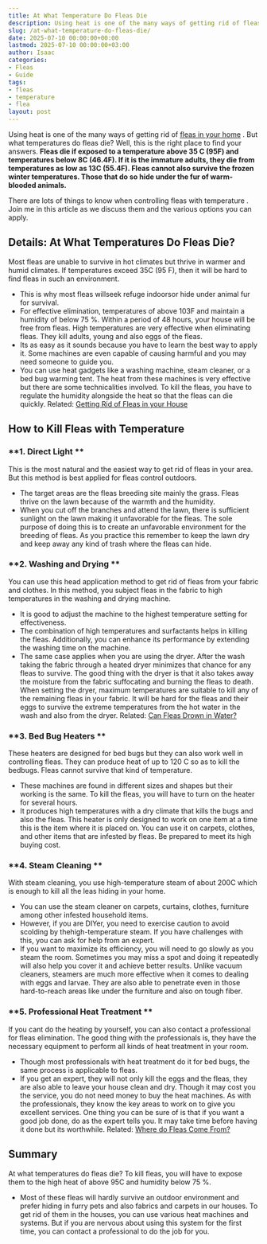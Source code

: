 ```yaml
---
title: At What Temperature Do Fleas Die
description: Using heat is one of the many ways of getting rid of fleas in your home . But what temperatures do fleas die? Well, this is the right place to find your...
slug: /at-what-temperature-do-fleas-die/
date: 2025-07-10 00:00:00+00:00
lastmod: 2025-07-10 00:00:00+03:00
author: Isaac
categories:
- Fleas
- Guide
tags:
- fleas
- temperature
- flea
layout: post
---
```

Using heat is one of the many ways of
getting rid of [fleas in your home](https://pestpolicy.com/home-remedies-for-fleas/)
. But what temperatures do fleas die? Well, this is the right place to find your answers.
**Fleas die if exposed to a temperature above 35 C (95F) and temperatures below 8C (46.4F). If it is the immature adults, they die from temperatures as low as 13C (55.4F). Fleas cannot also survive the frozen winter temperatures. Those that do so hide under the fur of warm-blooded animals.**

There are lots of things to know when
controlling fleas with temperature
. Join me in this article as we discuss them and the various options you can apply.
## Details: At What Temperatures Do Fleas Die?
Most fleas are unable to survive in hot climates but thrive in warmer and humid climates. If temperatures exceed 35C (95 F), then it will be hard to find fleas in such an environment.
- This is why most fleas willseek refuge indoorsor hide under animal fur for survival.
- For effective elimination, temperatures of above 103F and maintain a humidity of below 75 %. Within a period of 48 hours, your house will be free from fleas.
High temperatures are very effective when eliminating fleas. They kill adults, young and also eggs of the fleas.
- Its as easy as it sounds because you have to learn the best way to apply it. Some machines are even capable of causing harmful and you may need someone to guide you.
- You can use heat gadgets like a washing machine, steam cleaner, or a bed bug warming tent. The heat from these machines is very effective but there are some technicalities involved.
To kill the fleas, you have to regulate the humidity alongside the heat so that the fleas can die quickly.
Related:
[Getting Rid of Fleas in your House](https://pestpolicy.com/how-to-get-rid-of-fleas-in-the-house-fast/)
## How to Kill Fleas with Temperature
### **1. Direct Light **
This is the most natural and the easiest way to get rid of fleas in your area. But this method is best applied for fleas control outdoors.
- The target areas are the fleas breeding site mainly the grass. Fleas thrive on the lawn because of the warmth and the humidity.
- When you cut off the branches and attend the lawn, there is sufficient sunlight on the lawn making it unfavorable for the fleas. The sole purpose of doing this is to create an unfavorable environment for the breeding of fleas.
As you practice this remember to keep the lawn dry and keep away any kind of trash where the fleas can hide.
### **2. Washing and Drying **
You can use this head application method to get rid of fleas from your fabric and clothes. In this method, you subject fleas in the fabric to high temperatures in the washing and drying machine.
- It is good to adjust the machine to the highest temperature setting for effectiveness.
- The combination of high temperatures and surfactants helps in killing the fleas. Additionally, you can enhance its performance by extending the washing time on the machine.
- The same case applies when you are using the dryer. After the wash taking the fabric through a heated dryer minimizes that chance for any fleas to survive.
The good thing with the dryer is that it also takes away the moisture from the fabric suffocating and burning the fleas to death.
When setting the dryer, maximum temperatures are suitable to kill any of the remaining fleas in your fabric. It will be hard for the fleas and their eggs to survive the extreme temperatures from the hot water in the wash and also from the dryer.
Related:
[Can Fleas Drown in Water?](https://pestpolicy.com/do-fleas-drown-in-water/)
### **3. Bed Bug Heaters **
These heaters are designed for bed bugs but they can also work well in controlling fleas. They can produce heat of up to 120 C so as to kill the bedbugs. Fleas cannot survive that kind of temperature.
- These machines are found in different sizes and shapes but their working is the same. To kill the fleas, you will have to turn on the heater for several hours.
- It produces high temperatures with a dry climate that kills the bugs and also the fleas. This heater is only designed to work on one item at a time this is the item where it is placed on.
You can use it on carpets, clothes, and other items that are infested by fleas.
Be prepared to meet its high buying cost.
### **4. Steam Cleaning **
With steam cleaning, you use high-temperature steam of about 200C which is enough to kill all the leas hiding in your home.
- You can use the steam cleaner on carpets, curtains, clothes, furniture among other infested household items.
- However, if you are DIYer, you need to exercise caution to avoid scolding by thehigh-temperature steam. If you have challenges with this, you can ask for help from an expert.
- If you want to maximize its efficiency, you will need to go slowly as you steam the room. Sometimes you may miss a spot and doing it repeatedly will also help you cover it and achieve better results.
Unlike vacuum cleaners, steamers are much more effective when it comes to dealing with eggs and larvae. They are also able to penetrate even in those hard-to-reach areas like under the furniture and also on tough fiber.
### **5. Professional Heat Treatment **
If you cant do the heating by yourself, you can also contact a professional for fleas elimination. The good thing with the professionals is, they have the necessary equipment to perform all kinds of heat treatment in your room.
- Though most professionals with heat treatment do it for bed bugs, the same process is applicable to fleas.
- If you get an expert, they will not only kill the eggs and the fleas, they are also able to leave your house clean and dry.
Though it may cost you the service, you do not need money to buy the heat machines. As with the professionals, they know the key areas to work on to give you excellent services.
One thing you can be sure of is that if you want a good job done, do as the expert tells you. It may take time before having it done but its worthwhile.
Related:
[Where do Fleas Come From?](https://pestpolicy.com/where-do-fleas-come-from/)
## Summary
At what temperatures do fleas die? To kill fleas, you will have to expose them to the high heat of above 95C and humidity below 75 %.
- Most of these fleas will hardly survive an outdoor environment and prefer hiding in furry pets and also fabrics and carpets in our houses.
To get rid of them in the houses, you can use various heat machines and systems. But if you are nervous about using this system for the first time, you can contact a professional to do the job for you.
